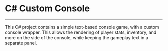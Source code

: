 # C# Custom Console
---
This C# project contains a simple text-based console game, with a custom console wrapper. This allows the rendering of player stats, inventory, and more on the side of the console, while keeping the gameplay text in a separate panel.
